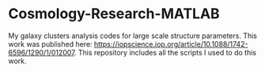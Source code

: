 # Cosmology-Research-MATLAB
My galaxy clusters analysis codes for large scale structure parameters. This work was published here: https://iopscience.iop.org/article/10.1088/1742-6596/1290/1/012007. This repository includes all the scripts I used to do this work.

